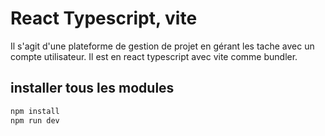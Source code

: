# React Typescript, vite

Il s'agit d'une plateforme de gestion de projet en gérant les tache avec un compte utilisateur.
Il est en react typescript avec vite comme bundler.

## installer tous les modules

```bash
npm install
npm run dev
```   